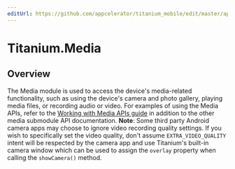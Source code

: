 ```yaml
---
editUrl: https://github.com/appcelerator/titanium_mobile/edit/master/apidoc/Titanium/Media/Media.yml
---
```

# Titanium.Media

<TypeHeader/>

## Overview

The Media module is used to access the device's media-related functionality, such
as using the device's camera and photo gallery, playing media files, or recording
audio or video.
For examples of using the Media APIs, refer to the
[Working with Media APIs guide](https://docs.appcelerator.com/platform/latest/#!/guide/Working_with_Media_APIs)
in addition to the other media submodule API documentation.
**Note**: Some third party Android camera apps may choose to ignore video recording quality
settings. If you wish to specifically set the video quality, don't assume
`EXTRA_VIDEO_QUALITY` intent will be respected by the camera app and use Titanium's built-in
camera window which can be used to assign the `overlay` property when calling the
`showCamera()` method.

<ApiDocs/>
